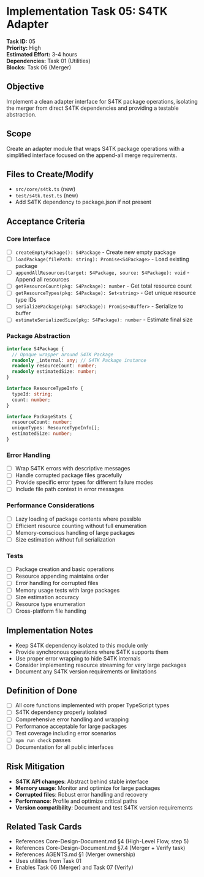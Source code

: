 # Implementation Task 05: S4TK Adapter

**Task ID:** 05  
**Priority:** High  
**Estimated Effort:** 3-4 hours  
**Dependencies:** Task 01 (Utilities)  
**Blocks:** Task 06 (Merger)  

## Objective
Implement a clean adapter interface for S4TK package operations, isolating the merger from direct S4TK dependencies and providing a testable abstraction.

## Scope
Create an adapter module that wraps S4TK package operations with a simplified interface focused on the append-all merge requirements.

## Files to Create/Modify
- `src/core/s4tk.ts` (new)
- `test/s4tk.test.ts` (new)
- Add S4TK dependency to package.json if not present

## Acceptance Criteria

### Core Interface
- [ ] `createEmptyPackage(): S4Package` - Create new empty package
- [ ] `loadPackage(filePath: string): Promise<S4Package>` - Load existing package
- [ ] `appendAllResources(target: S4Package, source: S4Package): void` - Append all resources
- [ ] `getResourceCount(pkg: S4Package): number` - Get total resource count
- [ ] `getResourceTypes(pkg: S4Package): Set<string>` - Get unique resource type IDs
- [ ] `serializePackage(pkg: S4Package): Promise<Buffer>` - Serialize to buffer
- [ ] `estimateSerializedSize(pkg: S4Package): number` - Estimate final size

### Package Abstraction
```typescript
interface S4Package {
  // Opaque wrapper around S4TK Package
  readonly _internal: any; // S4TK Package instance
  readonly resourceCount: number;
  readonly estimatedSize: number;
}

interface ResourceTypeInfo {
  typeId: string;
  count: number;
}

interface PackageStats {
  resourceCount: number;
  uniqueTypes: ResourceTypeInfo[];
  estimatedSize: number;
}
```

### Error Handling
- [ ] Wrap S4TK errors with descriptive messages
- [ ] Handle corrupted package files gracefully
- [ ] Provide specific error types for different failure modes
- [ ] Include file path context in error messages

### Performance Considerations
- [ ] Lazy loading of package contents where possible
- [ ] Efficient resource counting without full enumeration
- [ ] Memory-conscious handling of large packages
- [ ] Size estimation without full serialization

### Tests
- [ ] Package creation and basic operations
- [ ] Resource appending maintains order
- [ ] Error handling for corrupted files
- [ ] Memory usage tests with large packages
- [ ] Size estimation accuracy
- [ ] Resource type enumeration
- [ ] Cross-platform file handling

## Implementation Notes
- Keep S4TK dependency isolated to this module only
- Provide synchronous operations where S4TK supports them
- Use proper error wrapping to hide S4TK internals
- Consider implementing resource streaming for very large packages
- Document any S4TK version requirements or limitations

## Definition of Done
- [ ] All core functions implemented with proper TypeScript types
- [ ] S4TK dependency properly isolated
- [ ] Comprehensive error handling and wrapping
- [ ] Performance acceptable for large packages
- [ ] Test coverage including error scenarios
- [ ] `npm run check` passes
- [ ] Documentation for all public interfaces

## Risk Mitigation
- **S4TK API changes**: Abstract behind stable interface
- **Memory usage**: Monitor and optimize for large packages
- **Corrupted files**: Robust error handling and recovery
- **Performance**: Profile and optimize critical paths
- **Version compatibility**: Document and test S4TK version requirements

## Related Task Cards
- References Core-Design-Document.md §4 (High-Level Flow, step 5)
- References Core-Design-Document.md §7.4 (Merger + Verify task)
- References AGENTS.md §1 (Merger ownership)
- Uses utilities from Task 01
- Enables Task 06 (Merger) and Task 07 (Verify)
